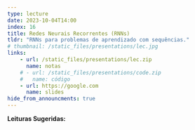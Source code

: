 ```yaml
---
type: lecture
date: 2023-10-04T14:00
index: 16
title: Redes Neurais Recorrentes (RNNs)
tldr: "RNNs para problemas de aprendizado com sequências."
# thumbnail: /static_files/presentations/lec.jpg
links: 
    - url: /static_files/presentations/lec.zip
      name: notas
    # - url: /static_files/presentations/code.zip
    #   name: código
    - url: https://google.com
      name: slides
hide_from_announcments: true
---
```

**Leituras Sugeridas:**

